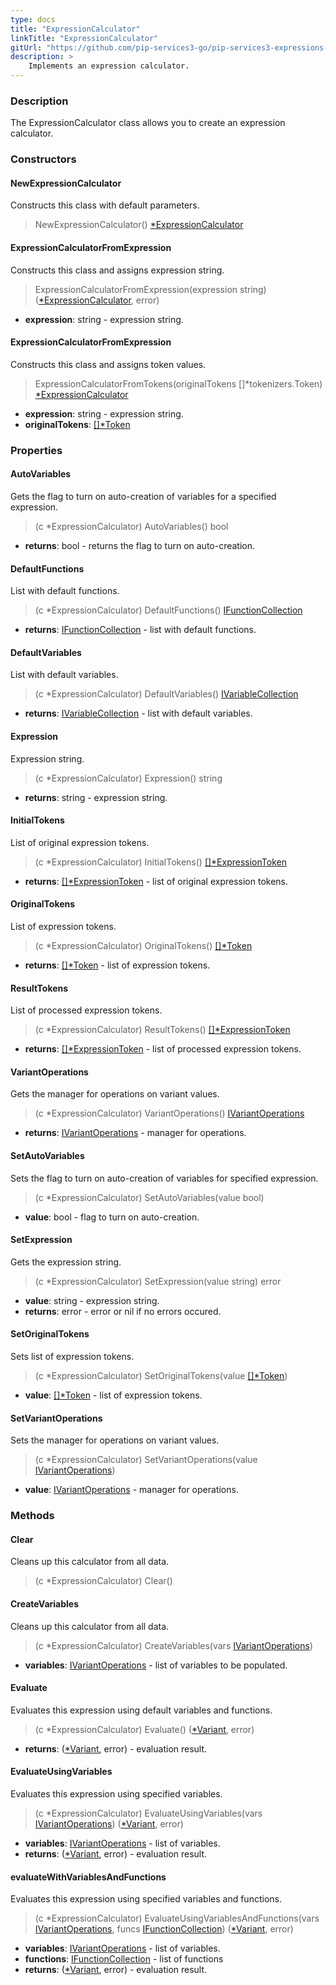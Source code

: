 ```yaml
---
type: docs
title: "ExpressionCalculator"
linkTitle: "ExpressionCalculator"
gitUrl: "https://github.com/pip-services3-go/pip-services3-expressions-go"
description: > 
    Implements an expression calculator.
---
```


### Description
The ExpressionCalculator class allows you to create an expression calculator.

### Constructors

#### NewExpressionCalculator
Constructs this class with default parameters.

> NewExpressionCalculator() [*ExpressionCalculator]()

#### ExpressionCalculatorFromExpression
Constructs this class and assigns expression string.

> ExpressionCalculatorFromExpression(expression string) ([*ExpressionCalculator](), error)

- **expression**: string - expression string.

#### ExpressionCalculatorFromExpression
Constructs this class and assigns token values.

> ExpressionCalculatorFromTokens(originalTokens []*tokenizers.Token) [*ExpressionCalculator]()

- **expression**: string - expression string.
- **originalTokens**: [[]*Token](../../tokenizers/token)


### Properties

#### AutoVariables
Gets the flag to turn on auto-creation of variables for a specified expression.

> (c *ExpressionCalculator) AutoVariables() bool

- **returns**: bool - returns the flag to turn on auto-creation.


#### DefaultFunctions
List with default functions.

> (c *ExpressionCalculator) DefaultFunctions() [IFunctionCollection](../functions/ifunction_collection)

- **returns**: [IFunctionCollection](../functions/ifunction_collection) - list with default functions.

#### DefaultVariables
List with default variables.
> (c *ExpressionCalculator) DefaultVariables() [IVariableCollection](../variables/ivariable_collection)

- **returns**: [IVariableCollection](../variables/ivariable_collection) - list with default variables.

#### Expression
Expression string.

> (c *ExpressionCalculator) Expression() string

- **returns**: string - expression string.

#### InitialTokens
List of original expression tokens.
> (c *ExpressionCalculator) InitialTokens() [[]*ExpressionToken](../parsers/expression_token)

- **returns**: [[]*ExpressionToken](../parsers/expression_token) - list of original expression tokens.

#### OriginalTokens
List of expression tokens.

> (c *ExpressionCalculator) OriginalTokens() [[]*Token](../../tokenizers/token)

- **returns**: [[]*Token](../../tokenizers/token) - list of expression tokens.

#### ResultTokens
List of processed expression tokens.
> (c *ExpressionCalculator) ResultTokens() [[]*ExpressionToken](../parsers/expression_token)

- **returns**: [[]*ExpressionToken](../parsers/expression_token) - list of processed expression tokens.

#### VariantOperations
Gets the manager for operations on variant values.

> (c *ExpressionCalculator) VariantOperations() [IVariantOperations](../../variants/ivariant_operations)

- **returns**: [IVariantOperations](../../variants/ivariant_operations) - manager for operations.

#### SetAutoVariables
Sets the flag to turn on auto-creation of variables for specified expression.

> (c *ExpressionCalculator) SetAutoVariables(value bool)

- **value**: bool - flag to turn on auto-creation.

#### SetExpression
Gets the expression string.

> (c *ExpressionCalculator) SetExpression(value string) error

- **value**: string - expression string.
- **returns**: error - error or nil if no errors occured.


#### SetOriginalTokens
Sets list of expression tokens.
> (c *ExpressionCalculator) SetOriginalTokens(value [[]*Token](../../tokenizers/token))

- **value**: [[]*Token](../../tokenizers/token) - list of expression tokens.



#### SetVariantOperations
Sets the manager for operations on variant values.

> (c *ExpressionCalculator) SetVariantOperations(value [IVariantOperations](../../variants/ivariant_operations))

- **value**: [IVariantOperations](../../variants/ivariant_operations) - manager for operations.


### Methods

#### Clear
Cleans up this calculator from all data.
> (c *ExpressionCalculator) Clear()


#### CreateVariables
Cleans up this calculator from all data.
> (c *ExpressionCalculator) CreateVariables(vars [IVariantOperations](../../variants/ivariant_operations)) 

- **variables**: [IVariantOperations](../../variants/ivariant_operations) - list of variables to be populated.

#### Evaluate
Evaluates this expression using default variables and functions.

> (c *ExpressionCalculator) Evaluate() ([*Variant](../../variants/variant), error)

- **returns**: ([*Variant](../../variants/variant), error) - evaluation result.

#### EvaluateUsingVariables
Evaluates this expression using specified variables.

> (c *ExpressionCalculator) EvaluateUsingVariables(vars [IVariantOperations](../../variants/ivariant_operations)) ([*Variant](../../variants/variant), error)

- **variables**: [IVariantOperations](../../variants/ivariant_operations) - list of variables.
- **returns**: ([*Variant](../../variants/variant), error) - evaluation result.

#### evaluateWithVariablesAndFunctions
Evaluates this expression using specified variables and functions.

> (c *ExpressionCalculator) EvaluateUsingVariablesAndFunctions(vars [IVariantOperations](../../variants/ivariant_operations), funcs [IFunctionCollection](../functions/ifunction_collection)) ([*Variant](../../variants/variant), error)

- **variables**: [IVariantOperations](../../variants/ivariant_operations) - list of variables.
- **functions**: [IFunctionCollection](../functions/ifunction_collection) - list of functions
- **returns**: ([*Variant](../../variants/variant), error) - evaluation result.
